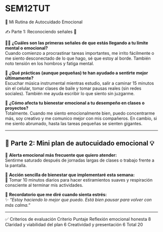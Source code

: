 # SEM12TUT

 💖 Mi Rutina de Autocuidado Emocional

 ✍️ Parte 1: Reconociendo señales 🔦

😮‍💨 **¿Cuáles son las primeras señales de que estás llegando a tu límite mental o emocional?**  
Cuando comienzo a procrastinar tareas importantes, me irrito fácilmente o me siento desconectado
de lo que hago, sé que estoy al borde. También noto tensión en los hombros y fatiga mental.

🧠 **¿Qué prácticas (aunque pequeñas) te han ayudado a sentirte mejor últimamente?**  
Escuchar música instrumental mientras estudio, salir a caminar 15 minutos sin el celular,
tomar clases de baile y tomar pausas reales (sin redes sociales). 
También me ayuda escribir lo que siento sin juzgarme.

🔁 **¿Cómo afecta tu bienestar emocional a tu desempeño en clases o proyectos?**  
Totalmente. Cuando me siento emocionalmente bien, puedo concentrarme más, soy creativo y me 
comunico mejor con mis compañeros. En cambio, si me siento abrumado, hasta las tareas
pequeñas se sienten gigantes.

------------------------------------------------------------------------------------------------------------------------

## 💆 Parte 2: Mini plan de autocuidado emocional 💡

📌 **Alerta emocional más frecuente que quiero atender:**  
Sentirme saturado después de jornadas largas de clases o trabajo frente a la pantalla.

🌈 **Acción sencilla de bienestar que implementaré esta semana:**  
🌿 Tomar 10 minutos diarios para hacer estiramientos suaves y respiración consciente al terminar mis actividades.

🧭 **Recordatorio que me diré cuando sienta estrés:**  
✨ *“Estoy haciendo lo mejor que puedo. Está bien pausar para volver con más calma.”*

-----------------------------------------------------------------------------------------------------------------------

✅ Criterios de evaluación
Criterio	Puntaje
Reflexión emocional honesta	8
Claridad y viabilidad del plan	6
Creatividad y presentación	6
Total	20
